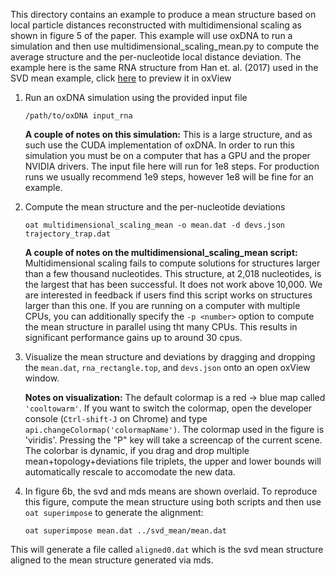 This directory contains an example to produce a mean structure based on local particle distances reconstructed with multidimensional scaling as shown in figure 5 of the paper.  This example will use oxDNA to run a simulation and then use multidimensional_scaling_mean.py to compute the average structure and the per-nucleotide local distance deviation.  The example here is the same RNA structure from Han et. al. (2017) used in the SVD mean example, click [here](https://sulcgroup.github.io/oxdna-viewer/?configuration=https%3A%2F%2Fraw.githubusercontent.com%2Fsulcgroup%2Foxdna_analysis_tools%2Fmaster%2Fpaper_examples%2Fmds_mean%2Frna_rectangle.dat&topology=https%3A%2F%2Fraw.githubusercontent.com%2Fsulcgroup%2Foxdna_analysis_tools%2Fmaster%2Fpaper_examples%2Fmds_mean%2Frna_rectangle.top) to preview it in oxView

1. Run an oxDNA simulation using the provided input file
   ```
   /path/to/oxDNA input_rna
   ```
   **A couple of notes on this simulation:**
     This is a large structure, and as such use the CUDA implementation of oxDNA.  In order to run this simulation you must be on a computer that has a GPU and the proper NVIDIA drivers. The input file here will run for 1e8 steps.  For production runs we usually recommend 1e9 steps, however 1e8 will be fine for an example.

2. Compute the mean structure and the per-nucleotide deviations
   ```
   oat multidimensional_scaling_mean -o mean.dat -d devs.json trajectory_trap.dat
   ```
   **A couple of notes on the multidimensional_scaling_mean script:**
     Multidimensional scaling fails to compute solutions for structures larger than a few thousand nucleotides.  This structure, at 2,018 nucleotides, is the largest that has been successful.  It does not work above 10,000.  We are interested in feedback if users find this script works on structures larger than this one.
     If you are running on a computer with multiple CPUs, you can additionally specify the `-p <number>` option to compute the mean structure in parallel using tht many CPUs.  This results in significant performance gains up to around 30 cpus.

3. Visualize the mean structure and deviations by dragging and dropping the `mean.dat`, `rna_rectangle.top`, and `devs.json` onto an open oxView window.

   **Notes on visualization:**
   The default colormap is a red -> blue map called `'cooltowarm'`.  If you want to switch the colormap, open the developer console (`Ctrl-shift-J` on Chrome) and type `api.changeColormap('colormapName')`.  The colormap used in the figure is 'viridis'.
   Pressing the "P" key will take a screencap of the current scene.  
   The colorbar is dynamic, if you drag and drop multiple mean+topology+deviations file triplets, the upper and lower bounds will automatically rescale to accomodate the new data.

4. In figure 6b, the svd and mds means are shown overlaid.  To reproduce this figure, compute the mean structure using both scripts and then use `oat superimpose` to generate the alignment:
   ```
   oat superimpose mean.dat ../svd_mean/mean.dat
   ```
This will generate a file called `aligned0.dat` which is the svd mean structure aligned to the mean structure generated via mds.
